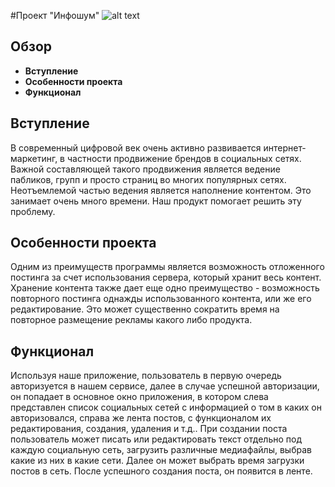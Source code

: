 #Проект "Инфошум"
![alt text](https://github.com/MEgorov/InfoNoyse/blob/master/logo.png)

## Обзор
* **Вступление**
* **Особенности проекта**
* **Функционал**

## Вступление

В современный цифровой век очень активно развивается интернет-маркетинг, в частности продвижение брендов в социальных сетях. Важной составляющей такого продвижения является ведение пабликов, групп и просто страниц во многих популярных сетях. Неотъемлемой частью ведения является наполнение контентом. Это занимает очень много времени. Наш продукт помогает решить эту проблему. 

## Особенности проекта

Одним из преимуществ программы является возможность отложенного постинга за счет использования сервера, который хранит весь контент. Хранение контента также дает еще одно преимущество - возможность повторного постинга однажды использованного контента, или же его редактирование. Это может существенно сократить время на повторное размещение рекламы какого либо продукта.  


## Функционал

Используя наше приложение, пользователь в первую очередь авторизуется в нашем сервисе, далее в случае успешной авторизации, он попадает в основное окно приложения, в котором слева представлен список социальных сетей с информацией о том в каких он авторизовался, справа же лента постов, с функционалом их редактирования, создания, удаления и т.д.. При создании поста пользователь может писать или редактировать текст отдельно под каждую социальную сеть, загрузить различные медиафайлы, выбрав какие из них в какие сети. Далее он может выбрать время загрузки постов в сеть. После успешного создания поста, он появится в ленте.
